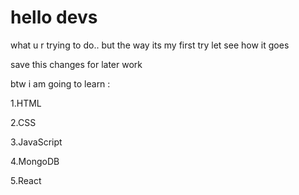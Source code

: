 # hello devs

what u r trying to do.. but the way its my first try
let see how it goes

save this changes for later work

btw i am going to learn :

1.HTML

2.CSS

3.JavaScript

4.MongoDB

5.React